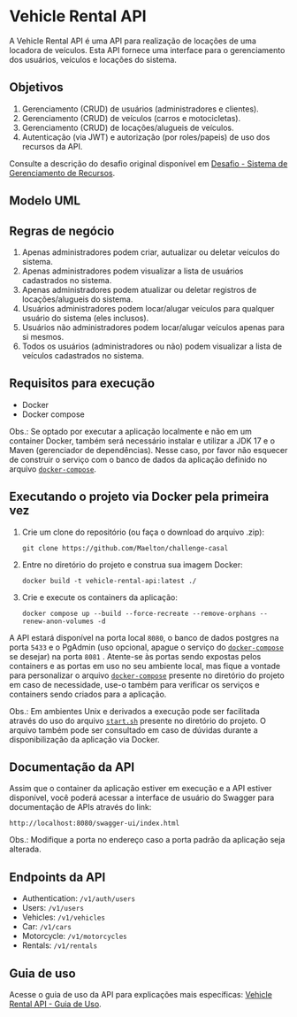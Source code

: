 # Vehicle Rental API

A Vehicle Rental API é uma API para realização de locações de uma locadora de veículos. Esta API fornece uma interface para o gerenciamento dos usuários, veículos e locações do sistema.

## Objetivos

1. Gerenciamento (CRUD) de usuários (administradores e clientes).
2. Gerenciamento (CRUD) de veículos (carros e motocicletas).
3. Gerenciamento (CRUD) de locações/alugueis de veículos.
4. Autenticação (via JWT) e autorização (por roles/papeis) de uso dos recursos da API.

Consulte a descrição do desafio original disponível em [Desafio - Sistema de Gerenciamento de Recursos](docs/challenge-description.md).

## Modelo UML

## Regras de negócio

1. Apenas administradores podem criar, autualizar ou deletar veículos do sistema.
2. Apenas administradores podem visualizar a lista de usuários cadastrados no sistema.
3. Apenas administradores podem atualizar ou deletar registros de locações/alugueis do sistema.
4. Usuários administradores podem locar/alugar veículos para qualquer usuário do sistema (eles inclusos).
5. Usuários não administradores podem locar/alugar veículos apenas para si mesmos.
6. Todos os usuários (administradores ou não) podem visualizar a lista de veículos cadastrados no sistema.

## Requisitos para execução

- Docker
- Docker compose

Obs.: Se optado por executar a aplicação localmente e não em um container Docker, também será necessário instalar e utilizar a JDK 17 e o Maven (gerenciador de dependências). Nesse caso, por favor não esquecer de construir o serviço com o banco de dados da aplicação definido no arquivo [`docker-compose`](docker-compose.yml).

## Executando o projeto via Docker pela primeira vez

1. Crie um clone do repositório (ou faça o download do arquivo .zip):

    ```
    git clone https://github.com/Maelton/challenge-casal
    ```

2. Entre no diretório do projeto e construa sua imagem Docker:

    ```
    docker build -t vehicle-rental-api:latest ./
    ```

3. Crie e execute os containers da aplicação:

    ```
    docker compose up --build --force-recreate --remove-orphans --renew-anon-volumes -d
    ```

A API estará disponível na porta local `8080`, o banco de dados postgres na porta `5433` e o PgAdmin (uso opcional, apague o serviço do [`docker-compose`](docker-compose.yml) se desejar) na porta `8081` . Atente-se às portas sendo expostas pelos containers e as portas em uso no seu ambiente local, mas fique a vontade para personalizar o arquivo [`docker-compose`](docker-compose.yml) presente no diretório do projeto em caso de necessidade, use-o também para verificar os serviços e containers sendo criados para a aplicação.

Obs.: Em ambientes Unix e derivados a execução pode ser facilitada através do uso do arquivo [`start.sh`](start.sh) presente no diretório do projeto. O arquivo também pode ser consultado em caso de dúvidas durante a disponibilização da aplicação via Docker.

## Documentação da API

Assim que o container da aplicação estiver em execução e a API estiver disponível, você poderá acessar a interface de usuário do Swagger para documentação de APIs através do link:


`http://localhost:8080/swagger-ui/index.html`

Obs.: Modifique a porta no endereço caso a porta padrão da aplicação seja alterada.

## Endpoints da API

- Authentication: `/v1/auth/users`
- Users: `/v1/users`
- Vehicles: `/v1/vehicles`
- Car: `/v1/cars`
- Motorcycle: `/v1/motorcycles`
- Rentals: `/v1/rentals`

## Guia de uso

Acesse o guia de uso da API para explicações mais específicas: [Vehicle Rental API - Guia de Uso](docs/usage-guide.md).